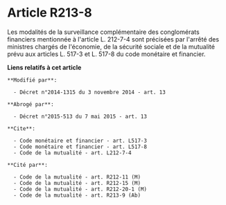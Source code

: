 # Article R213-8

Les modalités de la surveillance complémentaire des conglomérats financiers mentionnée à l'article L. 212-7-4 sont précisées
par l'arrêté des ministres chargés de l'économie, de la sécurité sociale et de la mutualité prévu aux articles L. 517-3 et L.
517-8 du code monétaire et financier.

**Liens relatifs à cet article**

	**Modifié par**:

	  - Décret n°2014-1315 du 3 novembre 2014 - art. 13

	**Abrogé par**:

	  - Décret n°2015-513 du 7 mai 2015 - art. 13

	**Cite**:

	  - Code monétaire et financier - art. L517-3
	  - Code monétaire et financier - art. L517-8
	  - Code de la mutualité - art. L212-7-4

	**Cité par**:

	  - Code de la mutualité - art. R212-11 (M)
	  - Code de la mutualité - art. R212-15 (M)
	  - Code de la mutualité - art. R212-20-1 (M)
	  - Code de la mutualité - art. R213-9 (Ab)
